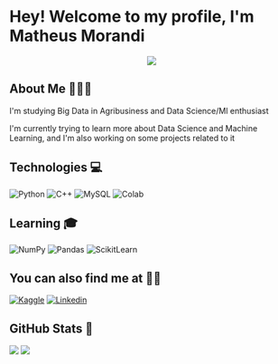# Hey! Welcome to my profile, I'm Matheus Morandi

<div align="center">
<img src="https://media.giphy.com/media/Qd1Q7GufzYeE84FQGI/giphy.gif">
</div>

## About Me 👨🏻‍💻

I'm studying Big Data in Agribusiness and Data Science/Ml enthusiast

I'm currently trying to learn more about Data Science and Machine Learning, and I'm also working on some projects related to it

## Technologies 💻

![Python](https://img.shields.io/badge/Python-3776AB?style=for-the-badge&logo=python&logoColor=white)
![C++](https://img.shields.io/badge/C%2B%2B-00599C?style=for-the-badge&logo=c%2B%2B&logoColor=white)
![MySQL](https://img.shields.io/badge/MySQL-005C84?style=for-the-badge&logo=mysql&logoColor=white)
![Colab](https://img.shields.io/badge/Colab-F9AB00?style=for-the-badge&logo=googlecolab&color=525252)

## Learning 🎓

![NumPy](https://img.shields.io/badge/Numpy-777BB4?style=for-the-badge&logo=numpy&logoColor=white)
![Pandas](https://img.shields.io/badge/Pandas-2C2D72?style=for-the-badge&logo=pandas&logoColor=white)
![ScikitLearn](https://img.shields.io/badge/scikit_learn-F7931E?style=for-the-badge&logo=scikit-learn&logoColor=white)



## You can also find me at 🤙🏻

[![Kaggle](https://img.shields.io/badge/Kaggle-20BEFF?style=for-the-badge&logo=Kaggle&logoColor=white)](https://www.kaggle.com/matheusmorandi)
[![Linkedin](https://img.shields.io/badge/linkedin-%230077B5.svg?style=for-the-badge&logo=linkedin&logoColor=whit)](https://www.linkedin.com/in/matheusmorandi/)


## GitHub Stats 🌟
![](https://github-readme-stats-git-masterrstaa-rickstaa.vercel.app/api?username=MatheusMorandi&theme=radical)
![](https://github-readme-stats.vercel.app/api/top-langs?username=MatheusMorandi&layout=compact&theme=radical)


